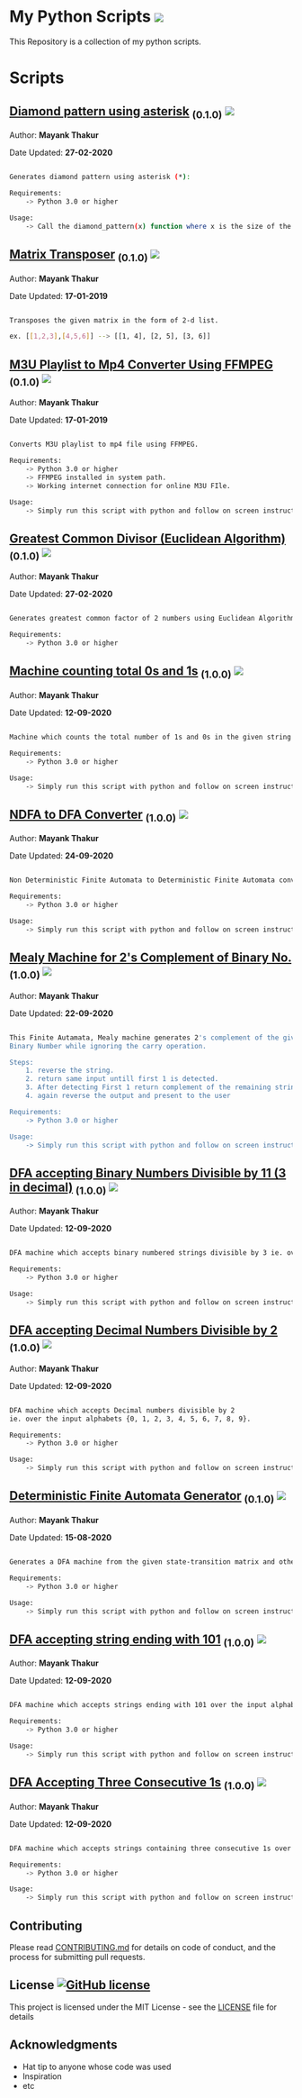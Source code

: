 # My Python Scripts ![](https://img.shields.io/github/repo-size/irotect/My-Python-Scripts.svg)

This Repository is a collection of my python scripts.


# Scripts


## <a href='scripts/diamond_star_pattern.py'>Diamond pattern using asterisk</a> <sub>(0.1.0)</sub> ![](https://img.shields.io/github/size/Mr-MayankThakur/My-Python-Scripts/scripts/diamond_star_pattern.py.svg)

Author: **Mayank Thakur**

Date Updated: **27-02-2020**

```Bash

Generates diamond pattern using asterisk (*):

Requirements:
    -> Python 3.0 or higher

Usage:
    -> Call the diamond_pattern(x) function where x is the size of the diamond.

```
 
## <a href='scripts/matrix_transpose.py'>Matrix Transposer</a> <sub>(0.1.0)</sub> ![](https://img.shields.io/github/size/Mr-MayankThakur/My-Python-Scripts/scripts/matrix_transpose.py.svg)

Author: **Mayank Thakur**

Date Updated: **17-01-2019**

```Bash

Transposes the given matrix in the form of 2-d list.

ex. [[1,2,3],[4,5,6]] --> [[1, 4], [2, 5], [3, 6]]

```
 
## <a href='scripts/m3u_to_mp4_converter.py'>M3U Playlist to Mp4 Converter Using FFMPEG</a> <sub>(0.1.0)</sub> ![](https://img.shields.io/github/size/Mr-MayankThakur/My-Python-Scripts/scripts/m3u_to_mp4_converter.py.svg)

Author: **Mayank Thakur**

Date Updated: **17-01-2019**

```Bash

Converts M3U playlist to mp4 file using FFMPEG.

Requirements:
    -> Python 3.0 or higher
    -> FFMPEG installed in system path.
    -> Working internet connection for online M3U FIle.

Usage:
    -> Simply run this script with python and follow on screen instructions.

```
 
## <a href='scripts/GCD.py'>Greatest Common Divisor (Euclidean Algorithm)</a> <sub>(0.1.0)</sub> ![](https://img.shields.io/github/size/Mr-MayankThakur/My-Python-Scripts/scripts/GCD.py.svg)

Author: **Mayank Thakur**

Date Updated: **27-02-2020**

```Bash

Generates greatest common factor of 2 numbers using Euclidean Algorithm.

Requirements:
    -> Python 3.0 or higher


```
 
## <a href='scripts/Finite_Automata/0_1_counting_machine.py'>Machine counting total 0s and 1s</a> <sub>(1.0.0)</sub> ![](https://img.shields.io/github/size/Mr-MayankThakur/My-Python-Scripts/scripts/Finite_Automata/0_1_counting_machine.py.svg)

Author: **Mayank Thakur**

Date Updated: **12-09-2020**

```Bash

Machine which counts the total number of 1s and 0s in the given string over the input alphabets {0, 1}.

Requirements:
    -> Python 3.0 or higher

Usage:
    -> Simply run this script with python and follow on screen instructions.

```
 
## <a href='scripts/Finite_Automata/nfa_to_dfa_converter.py'>NDFA to DFA Converter</a> <sub>(1.0.0)</sub> ![](https://img.shields.io/github/size/Mr-MayankThakur/My-Python-Scripts/scripts/Finite_Automata/nfa_to_dfa_converter.py.svg)

Author: **Mayank Thakur**

Date Updated: **24-09-2020**

```Bash

Non Deterministic Finite Automata to Deterministic Finite Automata converter.

Requirements:
    -> Python 3.0 or higher

Usage:
    -> Simply run this script with python and follow on screen instructions.

```
 
## <a href='scripts/Finite_Automata/Mealy_Machine/2s_complement_of_binary.py'>Mealy Machine for 2's Complement of Binary No.</a> <sub>(1.0.0)</sub> ![](https://img.shields.io/github/size/Mr-MayankThakur/My-Python-Scripts/scripts/Finite_Automata/Mealy_Machine/2s_complement_of_binary.py.svg)

Author: **Mayank Thakur**

Date Updated: **22-09-2020**

```Bash

This Finite Autamata, Mealy machine generates 2's complement of the given
Binary Number while ignoring the carry operation.

Steps:
    1. reverse the string.
    2. return same input untill first 1 is detected.
    3. After detecting First 1 return complement of the remaining string.
    4. again reverse the output and present to the user

Requirements:
    -> Python 3.0 or higher

Usage:
    -> Simply run this script with python and follow on screen instructions.

```
 
## <a href='scripts/Finite_Automata/Deterministic_Finite_Automata/Accept_Binary_MOD_3.py'>DFA accepting Binary Numbers Divisible by 11 (3 in decimal)</a> <sub>(1.0.0)</sub> ![](https://img.shields.io/github/size/Mr-MayankThakur/My-Python-Scripts/scripts/Finite_Automata/Deterministic_Finite_Automata/Accept_Binary_MOD_3.py.svg)

Author: **Mayank Thakur**

Date Updated: **12-09-2020**

```Bash

DFA machine which accepts binary numbered strings divisible by 3 ie. over the input alphabets {0, 1}.

Requirements:
    -> Python 3.0 or higher

Usage:
    -> Simply run this script with python and follow on screen instructions.

```
 
## <a href='scripts/Finite_Automata/Deterministic_Finite_Automata/Accept_Decimal_MOD_2.py'>DFA accepting Decimal Numbers Divisible by 2</a> <sub>(1.0.0)</sub> ![](https://img.shields.io/github/size/Mr-MayankThakur/My-Python-Scripts/scripts/Finite_Automata/Deterministic_Finite_Automata/Accept_Decimal_MOD_2.py.svg)

Author: **Mayank Thakur**

Date Updated: **12-09-2020**

```Bash

DFA machine which accepts Decimal numbers divisible by 2
ie. over the input alphabets {0, 1, 2, 3, 4, 5, 6, 7, 8, 9}.

Requirements:
    -> Python 3.0 or higher

Usage:
    -> Simply run this script with python and follow on screen instructions.

```
 
## <a href='scripts/Finite_Automata/Deterministic_Finite_Automata/Generalized_DFA.py'>Deterministic Finite Automata Generator</a> <sub>(0.1.0)</sub> ![](https://img.shields.io/github/size/Mr-MayankThakur/My-Python-Scripts/scripts/Finite_Automata/Deterministic_Finite_Automata/Generalized_DFA.py.svg)

Author: **Mayank Thakur**

Date Updated: **15-08-2020**

```Bash

Generates a DFA machine from the given state-transition matrix and other info

Requirements:
    -> Python 3.0 or higher

Usage:
    -> Simply run this script with python and follow on screen instructions.

```
 
## <a href='scripts/Finite_Automata/Deterministic_Finite_Automata/Accept_ending_with_101.py'>DFA accepting string ending with 101</a> <sub>(1.0.0)</sub> ![](https://img.shields.io/github/size/Mr-MayankThakur/My-Python-Scripts/scripts/Finite_Automata/Deterministic_Finite_Automata/Accept_ending_with_101.py.svg)

Author: **Mayank Thakur**

Date Updated: **12-09-2020**

```Bash

DFA machine which accepts strings ending with 101 over the input alphabets {0, 1}.

Requirements:
    -> Python 3.0 or higher

Usage:
    -> Simply run this script with python and follow on screen instructions.

```
 
## <a href='scripts/Finite_Automata/Deterministic_Finite_Automata/Accept_three_consecutive_one.py'>DFA Accepting Three Consecutive 1s</a> <sub>(1.0.0)</sub> ![](https://img.shields.io/github/size/Mr-MayankThakur/My-Python-Scripts/scripts/Finite_Automata/Deterministic_Finite_Automata/Accept_three_consecutive_one.py.svg)

Author: **Mayank Thakur**

Date Updated: **12-09-2020**

```Bash

DFA machine which accepts strings containing three consecutive 1s over the input alphabets {0, 1}.

Requirements:
    -> Python 3.0 or higher

Usage:
    -> Simply run this script with python and follow on screen instructions.

```


## Contributing

Please read [CONTRIBUTING.md](CONTRIBUTING.md) for details on code of conduct, and the process for submitting pull requests.

## License [![GitHub license](https://img.shields.io/github/license/irotect/My-Python-scripts.svg?style=plastic)](https://github.com/irotect/My-Python-Scripts/blob/master/LICENSE)

This project is licensed under the MIT License - see the [LICENSE](LICENSE) file for details

## Acknowledgments

* Hat tip to anyone whose code was used
* Inspiration
* etc
